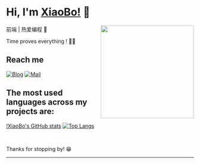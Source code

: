 <a href></a>
# Hi, I'm [XiaoBo!](https://www.aboutnb.com/) 👋
  <img align="right" width="250" src="https://cdn.cartoon-avatar.songdaochuanshu.com/ugomoji_1634665958181.gif" />


前端 | 热爱编程 🐣

Time proves everything ! 🏃‍♂️

## Reach me 
[![Blog](https://img.shields.io/badge/blog-XiaoBo-blue)](https://www.aboutnb.com/)
[![Mail](https://img.shields.io/badge/Email-aboutnanbo@163.com-red)](mailto:aboutnanbo@163.com)

## The most used languages across my projects are:
[!XiaoBo's GitHub stats](https://github-readme-stats.vercel.app/api?username=aboutnb&show_icons=true&line_height=33.7&theme=buefy)
[![Top Langs](https://github-readme-stats.vercel.app/api/top-langs/?username=aboutnb)](https://github.com/anuraghazra/github-readme-stats)


<!-- [![Anurag's GitHub stats](https://github-readme-stats.vercel.app/api?username=aboutnb&show_icons=true&theme=buefy)](https://github.com/anuraghazra/github-readme-stats) -->

&nbsp;

Thanks for stopping by! 😁


----

<!-- [![Readme Card](https://github-readme-stats.vercel.app/api/pin/?username=aboutnb&repo=XiaoBo)](https://github.com/anuraghazra/github-readme-stats) -->

